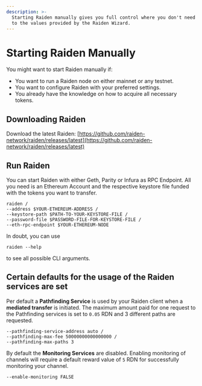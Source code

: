 ```yaml
---
description: >-
  Starting Raiden manually gives you full control where you don't need to adhere
  to the values provided by the Raiden Wizard.
---
```


# Starting Raiden Manually

You might want to start Raiden manually if:

* You want to run a Raiden node on either mainnet or any testnet.
* You want to configure Raiden with your preferred settings.
* You already have the knowledge on how to acquire all necessary tokens.

## Downloading Raiden

Download the latest Raiden: [https://github.com/raiden-network/raiden/releases/latest](https://github.com/raiden-network/raiden/releases/latest)

## Run Raiden

You can start Raiden with either Geth, Parity or Infura as RPC Endpoint. All you need is an Ethereum Account and the respective keystore file funded with the tokens you want to transfer.

```text
raiden /
--address $YOUR-ETHEREUM-ADDRESS / 
--keystore-path $PATH-TO-YOUR-KEYSTORE-FILE /
--password-file $PASSWORD-FILE-FOR-KEYSTORE-FILE /
--eth-rpc-endpoint $YOUR-ETHEREUM-NODE
```

In doubt, you can use 

```text
raiden --help
```

to see all possible CLI arguments. 

## Certain defaults for the usage of the Raiden services are set

Per default a **Pathfinding Service** is used by your Raiden client when a **mediated transfer** is initiated. The maximum amount paid for one request to the Pathfinding services is set to `0.05` RDN and 3 different paths are requested.

```text
--pathfinding-service-address auto /
--pathfinding-max-fee 50000000000000000 /
--pathfinding-max-paths 3
```

By default the **Monitoring Services** are disabled. Enabling monitoring of channels will require a default reward value of `5` RDN for successfully monitoring your channel.

```text
--enable-monitoring FALSE
```


